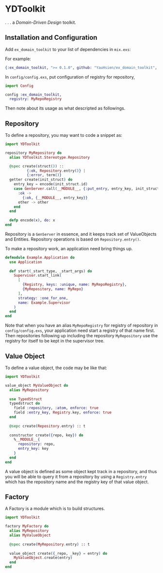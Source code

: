 # YDToolkit
. . . a _Domain-Driven Design_ toolkit.

## Installation and Configuration

Add `ex_domain_toolkit` to your list of dependencies in `mix.exs`:

For example:

```elixir
{:ex_domain_toolkit, ">= 0.1.0", github: "YauHsien/ex_domain_toolkit", branch: "main"}
```

In `config/config.exs`, put configuration of registry for repository,

```elixir
import Config

config :ex_domain_toolkit,
  registry: MyRepoRegistry
```

Then note about its usage as what descripted as followings.

## Repository

To define a repository, you may want to code a snippet as:

```elixir
import YDToolkit

repository MyRepository do
  alias YDToolkit.Stereotype.Repository

  @spec create(struct()) ::
          {:ok, Repository.entry()} |
          {:error, term()}
  getter create(init_struct) do
    entry_key = encode(init_struct.id)
    case GenServer.call(__MODULE__, {:put_entry, entry_key, init_struct}) do
      :ok ->
        {:ok, {__MODULE__, entry_key}}
      other -> other
    end
  end
  
  defp encode(x), do: x
end
```

Repository is a `GenServer` in essence, and it keeps track set of ValueObjects
and Entities. Repository operations is based on `Repository.entry()`.

To make a repository work, an application need bring things up.

```elixir
defmodule Example.Application do
  use Application
  
  def start(_start_type, _start_args) do
    Supervisor.start_link(
      [
        {Registry, keys: :unique, name: MyRepoRegistry},
        {MyRepository, name: MyRepo}
      ],
      strategy: :one_for_one,
      name: Example.Supervisor
    )
  end
end
```

Note that when you have an alias `MyRepoRegistry` for registry of repository
in `config/config.exs`, your application need start a registry of that name
first. Then repositories following up including the repository `MyRepository`
use the registry for itself to be kept in the supervisor tree.

## Value Object

To define a value object, the code may be like that:

```elixir
import YDToolkit

value_object MyValueObject do
  alias MyRepository
  
  use TypedStruct
  typedstruct do
    field :repository, :atom, enforce: true
    field :entry_key, Registry.key, enforce: true
  end
  
  @sepc create(Repository.entry) :: t
  
  constructor create({repo, key}) do
    %__MODULE__{
      repository: repo,
      entry_key: key
    }
  end
end
```

A value object is defined as some object kept track in a repository, and thus
you will be able to query it from a repository by using a `Registry.entry`
which has the repository name and the registry key of that value object.

## Factory

A Factory is a module which is to build structures.

```elixir
import YDToolkit

factory MyFactory do
  alias MyRepository
  alias MyValueObject
  
  @spec create(MyRepository.entry) :: t
  
  value_object create({_repo, _key} = entry) do
    MyValueObject.create(entry)
  end
end
```
